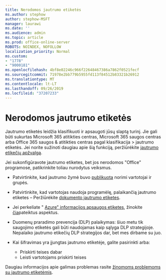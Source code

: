 ```yaml
---
title: Nerodomos jautrumo etiketės
ms.author: stephow
author: stephow-MSFT
manager: laurawi
ms.date: ''
ms.audience: admin
ms.topic: article
ms.prod: office-online-server
ROBOTS: NOINDEX, NOFOLLOW
localization_priority: Normal
ms.custom:
- "1778"
- "9000181"
ms.openlocfilehash: 4bf8e02246c966f22648467386a7862f0521fecf
ms.sourcegitcommit: 71978e2bb779b5955fd113f84512b83321b26912
ms.translationtype: MT
ms.contentlocale: lt-LT
ms.lasthandoff: 09/26/2019
ms.locfileid: "37207233"
---
```

# <a name="sensitivity-labels-not-appearing"></a>Nerodomos jautrumo etiketės

Jautrumo etiketės leidžia klasifikuoti ir apsaugoti jūsų slaptą turinį. Jie gali būti sukurtas Microsoft 365 atitikties centras, Microsoft 365 saugos centras arba Office 365 saugos & atitikties centras pagal klasifikacija > jautrumo etiketės. Jei norite sužinoti daugiau apie šią funkciją, peržiūrėkite [jautrumo etikečių apžvalgą](https://docs.microsoft.com/office365/securitycompliance/sensitivity-labels).

Jei sukonfigūravote jautrumo etiketes, bet jos nerodomos "Office" programose, patikrinkite toliau nurodytus veiksmus.

- Patvirtinkite, kad jautrumo žymė buvo [publikuota](https://docs.microsoft.com/Office365/SecurityCompliance/sensitivity-labels#what-label-policies-can-do) norimi vartotojai ir grupės.

- Patvirtinkite, kad vartotojas naudoja programėlę, palaikančią jautrumo etiketes – Peržiūrėkite [dokumento jautrumo etiketes](https://support.office.com/article/apply-sensitivity-labels-to-your-documents-and-email-within-office-2f96e7cd-d5a4-403b-8bd7-4cc636bae0f9?ad=US&ui=en-US&rs=en-US#bkmk_whereavailable).

- Jei perkeliate " [Azure" informacijos apsaugos etiketes](https://docs.microsoft.com/azure/information-protection/configure-policy-migrate-labels), žinokite [čia](https://docs.microsoft.com/azure/information-protection/configure-policy-migrate-labels#considerations-for-unified-labels)pateiktus aspektus.

- Duomenų praradimo prevencija (DLP) palaikymas: šiuo metu tik saugojimo etiketės gali būti naudojamas kaip sąlyga DLP strategijoje.  Nepalaiko jautrumo etikečių DLP strategijos dar, bet mes dirbame su juo.

- Kai šifravimas yra įjungtas jautrumo etiketėje, galite pasirinkti arba:
    - Priskirti teises dabar
    - Leisti vartotojams priskirti teises


Daugiau informacijos apie galimas problemas rasite [žinomoms problemoms su jautrumo etiketėmis](https://support.office.com/article/known-issues-with-sensitivity-labels-in-office-b169d687-2bbd-4e21-a440-7da1b2743edc).